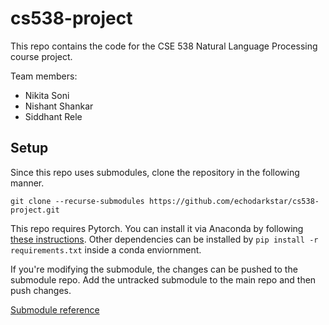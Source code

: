 # cs538-project

This repo contains the code for the CSE 538 Natural Language Processing course project.

Team members:

- Nikita Soni
- Nishant Shankar
- Siddhant Rele

## Setup

 Since this repo uses submodules, clone the repository in the following manner.

`git clone --recurse-submodules https://github.com/echodarkstar/cs538-project.git`

 This repo requires Pytorch. You can install it via Anaconda by following [these instructions](https://pytorch.org/). Other dependencies can be installed by `pip install -r requirements.txt` inside a conda enviornment.

If you're modifying the submodule, the changes can be pushed to the submodule repo. Add the untracked submodule to the main repo and then push changes.

[Submodule reference](https://git-scm.com/book/en/v2/Git-Tools-Submodules)


